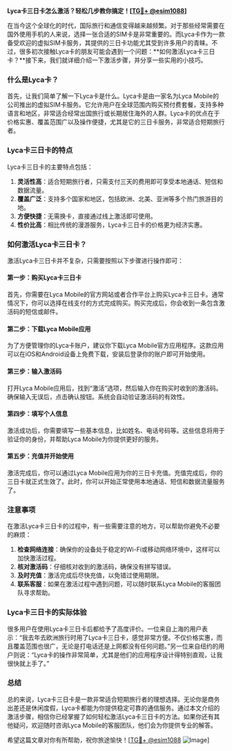 **Lyca卡三日卡怎么激活？轻松几步教你搞定！[[TG💪+ @esim1088](https://t.me/s/esim1088)]**

在当今这个全球化的时代，国际旅行和通信变得越来越频繁。对于那些经常需要在国外使用手机的人来说，选择一张合适的SIM卡是非常重要的。而Lyca卡作为一款备受欢迎的虚拟SIM卡服务，其提供的三日卡功能尤其受到许多用户的青睐。不过，很多初次接触Lyca卡的朋友可能会遇到一个问题：**如何激活Lyca卡三日卡？**接下来，我们就详细介绍一下激活步骤，并分享一些实用的小技巧。

### 什么是Lyca卡？

首先，让我们简单了解一下Lyca卡是什么。Lyca卡是由一家名为Lyca Mobile的公司推出的虚拟SIM卡服务。它允许用户在全球范围内购买预付费套餐，支持多种语言和地区，非常适合经常出国旅行或长期居住海外的人群。Lyca卡的优点在于价格实惠、覆盖范围广以及操作便捷，尤其是它的三日卡服务，非常适合短期旅行者。

### Lyca卡三日卡的特点

Lyca卡三日卡的主要特点包括：

1. **灵活性高**：适合短期旅行者，只需支付三天的费用即可享受本地通话、短信和数据流量。
2. **覆盖广泛**：支持多个国家和地区，包括欧洲、北美、亚洲等多个热门旅游目的地。
3. **方便快捷**：无需换卡，直接通过线上激活即可使用。
4. **性价比高**：相比传统的漫游服务，Lyca卡三日卡的价格更为经济实惠。

### 如何激活Lyca卡三日卡？

激活Lyca卡三日卡并不复杂，只需要按照以下步骤进行操作即可：

#### 第一步：购买Lyca卡三日卡

首先，你需要在Lyca Mobile的官方网站或者合作平台上购买Lyca卡三日卡。通常情况下，你可以选择在线支付的方式完成购买。购买完成后，你会收到一条包含激活码的短信或邮件。

#### 第二步：下载Lyca Mobile应用

为了方便管理你的Lyca卡账户，建议你下载Lyca Mobile官方应用程序。这款应用可以在iOS和Android设备上免费下载，安装后登录你的账户即可开始使用。

#### 第三步：输入激活码

打开Lyca Mobile应用后，找到“激活”选项，然后输入你在购买时收到的激活码。确保输入无误后，点击确认按钮。系统会自动验证激活码的有效性。

#### 第四步：填写个人信息

激活成功后，你需要填写一些基本信息，比如姓名、电话号码等。这些信息将用于验证你的身份，并帮助Lyca Mobile为你提供更好的服务。

#### 第五步：充值并开始使用

激活完成后，你可以通过Lyca Mobile应用为你的三日卡充值。充值完成后，你的三日卡就正式生效了。此时，你可以开始正常使用本地通话、短信和数据流量服务了。

### 注意事项

在激活Lyca卡三日卡的过程中，有一些需要注意的地方，可以帮助你避免不必要的麻烦：

1. **检查网络连接**：确保你的设备处于稳定的Wi-Fi或移动网络环境中，这样可以加快激活过程。
2. **核对激活码**：仔细核对收到的激活码，确保没有拼写错误。
3. **及时充值**：激活完成后尽快充值，以免错过使用期限。
4. **联系客服**：如果在激活过程中遇到问题，可以随时联系Lyca Mobile的客服团队寻求帮助。

### Lyca卡三日卡的实际体验

很多用户在使用Lyca卡三日卡后都给予了高度评价。一位来自上海的用户表示：“我去年去欧洲旅行时用了Lyca卡三日卡，感觉非常方便。不仅价格实惠，而且覆盖范围也很广，无论是打电话还是上网都没有任何问题。”另一位来自纽约的用户则说：“Lyca卡的操作非常简单，尤其是他们的应用程序设计得特别直观，让我很快就上手了。”

### 总结

总的来说，Lyca卡三日卡是一款非常适合短期旅行者的理想选择。无论你是商务出差还是休闲度假，Lyca卡都能为你提供稳定可靠的通信服务。通过本文介绍的激活步骤，相信你已经掌握了如何轻松激活Lyca卡三日卡的方法。如果你还有其他疑问，欢迎随时咨询Lyca Mobile的客服团队，他们会为你提供专业的解答。

希望这篇文章对你有所帮助，祝你旅途愉快！[[TG💪+ @esim1088](https://t.me/s/esim1088) ![Image](https://i.postimg.cc/4NQfJmqS/Snipaste-2025-05-13-00-14-12.png)]